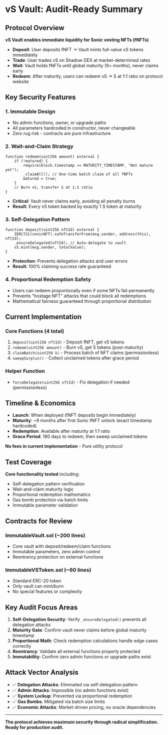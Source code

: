 # vS Vault: Audit-Ready Summary

## Protocol Overview

**vS Vault enables immediate liquidity for Sonic vesting NFTs (fNFTs)**

- **Deposit**: User deposits fNFT → Vault mints full-value vS tokens immediately  
- **Trade**: User trades vS on Shadow DEX at market-determined rates
- **Wait**: Vault holds fNFTs until global maturity (9+ months), never claims early
- **Redeem**: After maturity, users can redeem vS → S at 1:1 ratio on protocol website

## Key Security Features

### **1. Immutable Design**
- No admin functions, owner, or upgrade paths
- All parameters hardcoded in constructor, never changeable  
- Zero rug risk - contracts are pure infrastructure

### **2. Wait-and-Claim Strategy**
```solidity
function redeem(uint256 amount) external {
    if (!matured) {
        require(block.timestamp >= MATURITY_TIMESTAMP, "Not mature yet");
        _claimAll(); // One-time batch claim of all fNFTs
        matured = true;
    }
    // Burn vS, transfer S at 1:1 ratio
}
```
- **Critical**: Vault never claims early, avoiding all penalty burns
- **Result**: Every vS token backed by exactly 1 S token at maturity

### **3. Self-Delegation Pattern**
```solidity
function deposit(uint256 nftId) external {
    IERC721(sonicNFT).safeTransferFrom(msg.sender, address(this), nftId);
    _ensureDelegated(nftId); // Auto-delegate to vault
    vS.mint(msg.sender, totalValue);
}
```
- **Protection**: Prevents delegation attacks and user errors
- **Result**: 100% claiming success rate guaranteed

### **4. Proportional Redemption Safety**
- Users can redeem proportionally even if some NFTs fail permanently
- Prevents "hostage NFT" attacks that could block all redemptions
- Mathematical fairness guaranteed through proportional distribution

## Current Implementation

### **Core Functions (4 total)**
1. `deposit(uint256 nftId)` - Deposit fNFT, get vS tokens
2. `redeem(uint256 amount)` - Burn vS, get S tokens (post-maturity)
3. `claimBatch(uint256 k)` - Process batch of NFT claims (permissionless)
4. `sweepSurplus()` - Collect unclaimed tokens after grace period

### **Helper Function**
- `forceDelegate(uint256 nftId)` - Fix delegation if needed (permissionless)

## Timeline & Economics

- **Launch**: When deployed (fNFT deposits begin immediately)
- **Maturity**: ~9 months after first Sonic fNFT unlock (exact timestamp hardcoded)
- **Redemption**: Available after maturity at 1:1 ratio
- **Grace Period**: 180 days to redeem, then sweep unclaimed tokens

**No fees in current implementation** - Pure utility protocol

## Test Coverage

**Core functionality tested** including:
- Self-delegation pattern verification
- Wait-and-claim maturity logic
- Proportional redemption mathematics
- Gas bomb protection via batch limits
- Immutable parameter validation

## Contracts for Review

### **ImmutableVault.sol** (~200 lines)
- Core vault with deposit/redeem/claim functions
- Immutable parameters, zero admin control
- Reentrancy protection on external functions

### **ImmutableVSToken.sol** (~60 lines)  
- Standard ERC-20 token
- Only vault can mint/burn
- No special features or complexity

## Key Audit Focus Areas

1. **Self-Delegation Security**: Verify `_ensureDelegated()` prevents all delegation attacks
2. **Maturity Gate**: Confirm vault never claims before global maturity timestamp
3. **Proportional Math**: Check redemption calculations handle edge cases correctly
4. **Reentrancy**: Validate all external functions properly protected
5. **Immutability**: Confirm zero admin functions or upgrade paths exist

## Attack Vector Analysis

- ✅ **Delegation Attacks**: Eliminated via self-delegation pattern
- ✅ **Admin Attacks**: Impossible (no admin functions exist)
- ✅ **System Lockup**: Prevented via proportional redemption
- ✅ **Gas Bombs**: Mitigated via batch size limits
- ✅ **Economic Attacks**: Market-driven pricing, no oracle dependencies

---

**The protocol achieves maximum security through radical simplification. Ready for production audit.**
